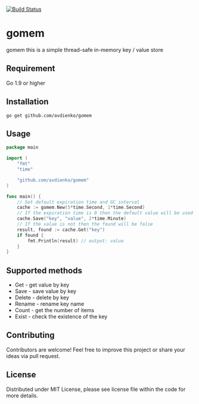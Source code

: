 [![Build Status](https://travis-ci.com/avdienko/gomem.svg?branch=master)](https://travis-ci.com/avdienko/gomem)


# gomem
gomem this is a simple thread-safe in-memory key / value store

## Requirement
Go 1.9 or higher

## Installation 
```
go get github.com/avdienko/gomem
```

## Usage
```go
package main

import (
	"fmt"
	"time"

	"github.com/avdienko/gomem"
)

func main() {
	// Set default expiration time and GC interval
	cache := gomem.New(5*time.Second, 1*time.Second)
	// If the expiration time is 0 then the default value will be used
	cache.Save("key", "value", 2*time.Minute)
	// If the value is not then the found will be false
	result, found := cache.Get("key")
	if found {
		fmt.Println(result) // output: value
	}
}

```
## Supported methods
* Get    - get value by key  
* Save   - save value by key  
* Delete - delete by key  
* Rename - rename key name   
* Count  - get the number of items  
* Exist  - check the existence of the key

## Contributing
Contributors are welcome! Feel free to improve this project or share your ideas via pull request.

## License
Distributed under MIT License, please see license file within the code for more details.
